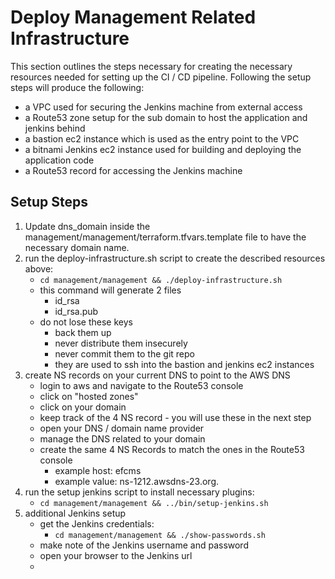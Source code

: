 # Deploy Management Related Infrastructure

This section outlines the steps necessary for creating the necessary resources needed for setting up the CI / CD pipeline.  Following the setup steps will produce the following:

- a VPC used for securing the Jenkins machine from external access
- a Route53 zone setup for the sub domain to host the application and jenkins behind
- a bastion ec2 instance which is used as the entry point to the VPC
- a bitnami Jenkins ec2 instance used for building and deploying the application code
- a Route53 record for accessing the Jenkins machine

## Setup Steps

1. Update dns_domain inside the management/management/terraform.tfvars.template file to have the necessary domain name.
2. run the deploy-infrastructure.sh script to create the described resources above:
    - `cd management/management && ./deploy-infrastructure.sh`
    - this command will generate 2 files
        - id_rsa
        - id_rsa.pub
    - do not lose these keys
        - back them up
        - never distribute them insecurely
        - never commit them to the git repo
        - they are used to ssh into the bastion and jenkins ec2 instances
3. create NS records on your current DNS to point to the AWS DNS
    - login to aws and navigate to the Route53 console
    - click on "hosted zones"
    - click on your domain
    - keep track of the 4 NS record - you will use these in the next step
    - open your DNS / domain name provider
    - manage the DNS related to your domain
    - create the same 4 NS Records to match the ones in the Route53 console
        -  example host: efcms
        -  example value: ns-1212.awsdns-23.org.
4. run the setup jenkins script to install necessary plugins:
    - `cd management/management && ../bin/setup-jenkins.sh`
5. additional Jenkins setup
    - get the Jenkins credentials:
        - `cd management/management && ./show-passwords.sh`
    - make note of the Jenkins username and password
    - open your browser to the Jenkins url
    -
